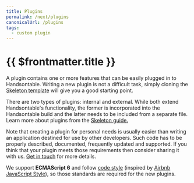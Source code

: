 ```yaml
---
title: Plugins
permalink: /next/plugins
canonicalUrl: /plugins
tags:
  - custom plugin
---
```


# {{ $frontmatter.title }}

A plugin contains one or more features that can be easily plugged in to Handsontable. Writing a new plugin is not a difficult task, simply cloning the [Skeleton template](https://github.com/handsontable/handsontable-skeleton) will give you a good starting point.

There are two types of plugins: internal and external. While both extend Handsontable's functionality, the former is incorporated into the Handsontable build and the latter needs to be included from a separate file. Learn more about plugins from the [Skeleton guide.](https://github.com/handsontable/handsontable-skeleton/tree/master/plugins)

Note that creating a plugin for personal needs is usually easier than writing an application destined for use by other developers. Such code has to be properly described, documented, frequently updated and supported. If you think that your plugin meets those requirements then consider sharing it with us. [Get in touch](https://handsontable.com/contact) for more details.

We support **ECMAScript 6** and follow [code style](https://github.com/handsontable/handsontable/blob/master/.eslintrc.js) (inspired by [Airbnb JavaScript Style](https://github.com/airbnb/javascript)), so those standards are required for the new plugins.
